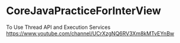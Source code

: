 # CoreJavaPracticeForInterView

To Use Thread API and Execution Services 
https://www.youtube.com/channel/UCrXzgNQ6RV3Xm8kMTvEYnBw
